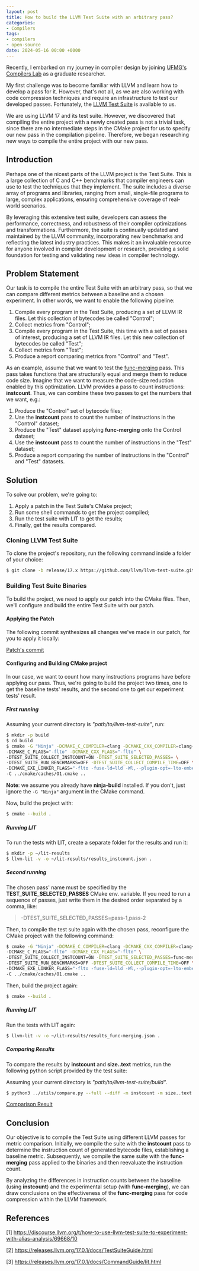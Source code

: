 ```yaml
---
layout: post
title: How to build the LLVM Test Suite with an arbitrary pass?
categories:
- Compilers
tags:
- compilers
- open-source
date: 2024-05-16 00:00 +0000
---
```

Recently, I embarked on my journey in compiler design by joining [UFMG's Compilers Lab](https://lac-dcc.github.io/) as a graduate researcher.

My first challenge was to become familiar with LLVM and learn how to develop a pass for it. However, that's not all, as we are also working with code compression techniques and require an infrastructure to test our developed passes. Fortunately, the [LLVM Test Suite](https://github.com/llvm/llvm-test-suite) is available to us.

We are using LLVM 17 and its test suite. However, we discovered that compiling the entire project with a newly created pass is not a trivial task, since there are no intermediate steps in the CMake project for us to specify our new pass in the compilation pipeline. Therefore, we began researching new ways to compile the entire project with our new pass.

## Introduction

Perhaps one of the nicest parts of the LLVM project is the Test Suite. This is a large collection of C and C++ benchmarks that compiler engineers can use to test the techniques that they implement. The suite includes a diverse array of programs and libraries, ranging from small, single-file programs to large, complex applications, ensuring comprehensive coverage of real-world scenarios.

By leveraging this extensive test suite, developers can assess the performance, correctness, and robustness of their compiler optimizations and transformations. Furthermore, the suite is continually updated and maintained by the LLVM community, incorporating new benchmarks and reflecting the latest industry practices. This makes it an invaluable resource for anyone involved in compiler development or research, providing a solid foundation for testing and validating new ideas in compiler technology.

## Problem Statement

Our task is to compile the entire Test Suite with an arbitrary pass, so that we can compare different metrics between a baseline and a chosen experiment. In other words, we want to enable the following pipeline:

1. Compile every program in the Test Suite, producing a set of LLVM IR
files. Let this collection of bytecodes be called "Control";
2. Collect metrics from "Control";
3. Compile every program in the Test Suite, this time with a set of
passes of interest, producing a set of LLVM IR files. Let this new
collection of bytecodes be called "Test";
4. Collect metrics from "Test";
5. Produce a report comparing metrics from "Control" and "Test".

As an example, assume that we want to test the [func-merging](https://github.com/rcorcs/llvm-project/commit/246386f55764c35901099ca03b6fda4e20d36354)
pass. This pass takes functions that are structurally equal and merge
them to reduce code size. Imagine that we want to measure the
code-size reduction enabled by this optimization. LLVM provides a pass
to count instructions: **instcount**. Thus, we can combine these two
passes to get the numbers that we want, e.g.:

1. Produce the "Control" set of bytecode files;
2. Use the **instcount** pass to count the number of instructions in the
"Control" dataset;
3. Produce the "Test" dataset applying **func-merging** onto the Control dataset;
4. Use the **instcount** pass to count the number of instructions in the
"Test" dataset;
5. Produce a report comparing the number of instructions in the
"Control" and "Test" datasets.

## Solution

To solve our problem, we're going to: 

1. Apply a patch in the Test Suite's CMake project;
2. Run some shell commands to get the project compiled;
3. Run the test suite with LIT to get the results;
4. Finally, get the results compared.

### Cloning LLVM Test Suite

To clone the project's repository, run the following command inside a folder of your choice:

```bash
$ git clone -b release/17.x https://github.com/llvm/llvm-test-suite.git
```

### Building Test Suite Binaries

To build the project, we need to apply our patch into the CMake files. Then, we'll configure and build the entire Test Suite with our patch.

#### Applying the Patch

The following commit synthesizes all changes we've made in our patch, for you to apply it locally:

[Patch's commit](https://github.com/Casperento/llvm-test-suite/commit/ac2d88f53feff0057b60e15b65890ee12be496ae)

#### Configuring and Building CMake project

In our case, we want to count how many instructions programs have before applying our pass. Thus, we're going to build the project two times, one to get the baseline tests' results, and the second one to get our experiment tests' result.

##### First running

Assuming your current directory is *"path/to/llvm-test-suite"*, run:

```bash
$ mkdir -p build
$ cd build
$ cmake -G "Ninja" -DCMAKE_C_COMPILER=clang -DCMAKE_CXX_COMPILER=clang++ \
-DCMAKE_C_FLAGS="-flto" -DCMAKE_CXX_FLAGS="-flto" \
-DTEST_SUITE_COLLECT_INSTCOUNT=ON -DTEST_SUITE_SELECTED_PASSES= \
-DTEST_SUITE_RUN_BENCHMARKS=OFF -DTEST_SUITE_COLLECT_COMPILE_TIME=OFF \
-DCMAKE_EXE_LINKER_FLAGS="-flto -fuse-ld=lld -Wl,--plugin-opt=-lto-embed-bitcode=post-merge-pre-opt" \
-C ../cmake/caches/O1.cmake ..
```

**Note**: we assume you already have **ninja-build** installed. If you don't, just ignore the ```-G "Ninja"``` argument in the CMake command.

Now, build the project with:

```bash
$ cmake --build .
```

##### Running LIT

To run the tests with LIT, create a separate folder for the results and run it:

```bash
$ mkdir -p ~/lit-results
$ llvm-lit -v -o ~/lit-results/results_instcount.json .
```

##### Second running

The chosen pass' name must be specified by the **TEST_SUITE_SELECTED_PASSES** CMake env. variable. If you need to run a sequence of passes, just write them in the desired order separated by a comma, like:

> -DTEST_SUITE_SELECTED_PASSES=pass-1,pass-2

Then, to compile the test suite again with the chosen pass, reconfigure the CMake project with the following command:

```bash
$ cmake -G "Ninja" -DCMAKE_C_COMPILER=clang -DCMAKE_CXX_COMPILER=clang++ \
-DCMAKE_C_FLAGS="-flto" -DCMAKE_CXX_FLAGS="-flto" \
-DTEST_SUITE_COLLECT_INSTCOUNT=ON -DTEST_SUITE_SELECTED_PASSES=func-merging \
-DTEST_SUITE_RUN_BENCHMARKS=OFF -DTEST_SUITE_COLLECT_COMPILE_TIME=OFF \
-DCMAKE_EXE_LINKER_FLAGS="-flto -fuse-ld=lld -Wl,--plugin-opt=-lto-embed-bitcode=post-merge-pre-opt" \
-C ../cmake/caches/O1.cmake ..
```

Then, build the project again:

```bash
$ cmake --build .
```

##### Running LIT

Run the tests with LIT again:

```bash
$ llvm-lit -v -o ~/lit-results/results_func-merging.json .
```

##### Comparing Results

To compare the results by **instcount** and **size..text** metrics, run the following python script provided by the test suite:

Assuming your current directory is *"path/to/llvm-test-suite/build"*.

```bash
$ python3 ../utils/compare.py --full --diff -m instcount -m size..text ~/lit-results/results_instcount.json ~/lit-results/results_func-merging.json > ~/lit-results/test-results.txt
```

[Comparison Result](https://gist.github.com/Casperento/debc184fb978231015e3e39765307040)

## Conclusion

Our objective is to compile the Test Suite using different LLVM passes for metric comparison. Initially, we compile the suite with the **instcount** pass to determine the instruction count of generated bytecode files, establishing a baseline metric. Subsequently, we compile the same suite with the **func-merging** pass applied to the binaries and then reevaluate the instruction count.

By analyzing the differences in instruction counts between the baseline (using **instcount**) and the experimental setup (with **func-merging**), we can draw conclusions on the effectiveness of the **func-merging** pass for code compression within the LLVM framework.

## References

[1] https://discourse.llvm.org/t/how-to-use-llvm-test-suite-to-experiment-with-alias-analysis/69668/10

[2] https://releases.llvm.org/17.0.1/docs/TestSuiteGuide.html

[3] https://releases.llvm.org/17.0.1/docs/CommandGuide/lit.html